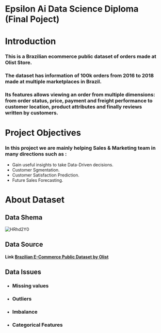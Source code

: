 # Epsilon Ai Data Science Diploma (Final Poject)
# Introduction
### This is a Brazilian ecommerce public dataset of orders made at Olist Store.
### The dataset has information of 100k orders from 2016 to 2018 made at multiple marketplaces in Brazil.
### Its features allows viewing an order from multiple dimensions: from order status, price, payment and freight performance to customer location, product attributes and finally reviews written by customers.
# Project Objectives
### In this project we are mainly helping Sales & Marketing team in many directions such as :
* Gain useful insights to take Data-Driven decisions.
* Customer Sgmentation.
* Customer Satisfaction Prediction.
* Future Sales  Forecasting.
# About Dataset
## Data Shema
![HRhd2Y0](https://user-images.githubusercontent.com/101987832/224350645-66f36795-73ab-4ebc-bef6-0dece9ec76b3.png)
## Data Source
#### Link [Brazilian E-Commerce Public Dataset by Olist](https://www.kaggle.com/datasets/olistbr/brazilian-ecommerce)
## Data Issues
* ### Missing values
* ### Outliers
* ### Imbalance
* ### Categorical Features
